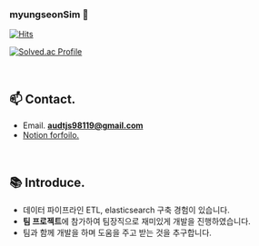### myungseonSim 👋

[![Hits](https://hits.seeyoufarm.com/api/count/incr/badge.svg?url=https%3A%2F%2Fgithub.com%2FmyungseonSim&count_bg=%2379C83D&title_bg=%23555555&icon=&icon_color=%23E7E7E7&title=hits&edge_flat=false)](https://hits.seeyoufarm.com)

[![Solved.ac Profile](http://mazassumnida.wtf/api/v2/generate_badge?boj=audtjs981)](https://solved.ac/audtjs981/)

<br>

## 📫 **Contact.**

- Email.   **audtjs98119@gmail.com**
- [Notion forfoilo.](https://www.notion.so/102e2767549080719566d5f0ab950454)

<br>


## 📚 **Introduce.**

- 데이터 파이프라인 ETL, elasticsearch 구축 경험이 있습니다.
- **팀 프로젝트**에 참가하여 팀장직으로 재미있게 개발을 진행하였습니다.
- 팀과 함께 개발을 하며 도움을 주고 받는 것을 추구합니다.

<br>
